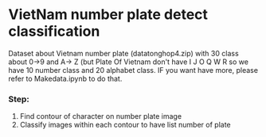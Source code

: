 # VietNam number plate detect classification
Dataset about Vietnam number plate (datatonghop4.zip) with 30 class about 0->9 and A-> Z (but Plate Of Vietnam don't have I J O Q W R so we have 10 number class and 20 alphabet class. IF you want have more, please refer to Makedata.ipynb to do that.

### Step:
1. Find contour of character on number plate image
2. Classify images within each contour to have list number of plate
